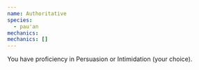 ```yaml
---
name: Authoritative
species:
  - pau'an
mechanics:
mechanics: []
---
```

You have proficiency in Persuasion or Intimidation (your choice).
